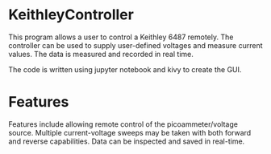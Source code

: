 # KeithleyController
This program allows a user to control a Keithley 6487 remotely. The controller
can be used to supply user-defined voltages and measure current values. The
data is measured and recorded in real time. 

The code is written using jupyter notebook and kivy to create the GUI. 

# Features
Features include allowing remote control of the picoammeter/voltage source.
Multiple current-voltage sweeps may be taken with both forward and reverse
capabilities. Data can be inspected and saved in real-time. 
